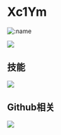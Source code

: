 # Xc1Ym

![:name](https://count.getloli.com/get/@Xc1Ym??theme=gelbooru-h)

![](https://img.shields.io/badge/Cyber%20security-Red%20%26%20Blue%20Team-green)

## 技能

![](https://github-readme-stats.vercel.app/api/top-langs/?username=Xc1Ym&locale=cn&hide_title=1&layout=compact)

## Github相关

![](https://github-readme-stats.vercel.app/api?username=Xc1Ym&hide_title=true)
